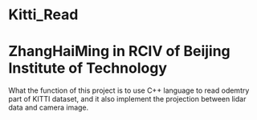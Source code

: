 # Kitti_Read
# ZhangHaiMing in RCIV of Beijing Institute of Technology

What the function of this project is to use C++ language to read odemtry part of KITTI dataset, and it also implement the projection between lidar data and camera image.

